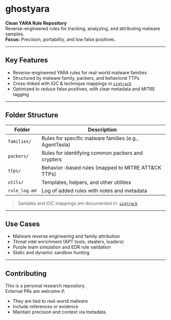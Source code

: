 # ghostyara

**Clean YARA Rule Repository**  
Reverse-engineered rules for tracking, analyzing, and attributing malware samples.  
**Focus:** Precision, portability, and low false positives.

---

## Key Features

- Reverse-engineered YARA rules for real-world malware families
- Structured by malware family, packers, and behavioral TTPs
- Cross-linked with IOC & technique mappings in [`sigtrack`](https://github.com/Sab0x1D/sigtrack)
- Optimized to reduce false positives, with clear metadata and MITRE tagging

---

## Folder Structure

| Folder              | Description                                           |
|---------------------|-------------------------------------------------------|
| `families/`         | Rules for specific malware families (e.g., AgentTesla)|
| `packers/`          | Rules for identifying common packers and crypters     |
| `ttps/`             | Behavior-based rules (mapped to MITRE ATT&CK TTPs)    |
| `utils/`            | Templates, helpers, and other utilities               |
| `rule_log.md`       | Log of added rules with notes and metadata            |

> Samples and IOC mappings are documented in: [`sigtrack`](https://github.com/Sab0x1D/sigtrack)

---

## Use Cases

- Malware reverse engineering and family attribution  
- Threat intel enrichment (APT tools, stealers, loaders)  
- Purple team simulation and EDR rule validation  
- Static and dynamic sandbox hunting  

---

## Contributing

This is a personal research repository.  
External PRs are welcome if:
- They are tied to real-world malware
- Include references or evidence
- Maintain precision and context via metadata

